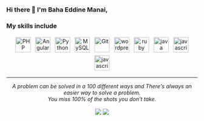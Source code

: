 
### Hi there 👋 I'm Baha Eddine Manai,

<!--
A Data engineer passionate about Data Science :bar_chart:. I like automating, building scalable pipelines, improving and optimizing systems. I am a Strong Advocate for 📜 open source, :cloud: Cloud computing, 🚀 DevOps, :new: Innovation and Automation :robot: 
-->
<!--
- 🌱 I’m currently pursuing **Masters in Data Analytics Engineering at Northeastern University, Boston**
-->
<!--
- ⚡ **Fun fact:** I **strongly** believe in the *Chaos theory*: Even in unpredictable environments with seemingly random oddities and irregularities lies a predictable & sensible pattern not seen initially.
- :bulb: I'm interested in all things data: **Big Data, Cloud, Machine Learning and Data Science**
- 💬 Talk to me about Formula 1 :racing_car:, Memes, Anime, Movies 🎥, Genshin Impact 🎮, Amateur Photography 📸
-->
### My skills include

<p align="center">
	<img title="PHP" alt="PHP" src="https://github.com/BahaManai/devicon/blob/master/icons/php/php-original.svg" width="40" height="40" style="vertical-align:down; margin:4px"/>
	<img title="Angular" alt="Angular" src="https://github.com/BahaManai/devicon/blob/master/icons/angular/angular-original.svg" width="40" height="40" style="vertical-align:down; margin:4px"/>
	<img title="Python" alt="Python" src="https://raw.githubusercontent.com/Thomas-George-T/Thomas-George-T/master/assets/python.svg" width="40" height="40" style="vertical-align:down; margin:4px"/>
	<img title="MySQL" alt="MySQL" src="https://raw.githubusercontent.com/Thomas-George-T/Thomas-George-T/master/assets/mysql.svg" width="40" height="40" style="vertical-align:down; margin:4px"/>
	<img title="Git" alt="Git" src="https://raw.githubusercontent.com/Thomas-George-T/Thomas-George-T/master/assets/git.svg" width="40" height="40" style="vertical-align:down; margin:4px"/>
	<img title="wordpress" alt="wordpress" src="https://github.com/BahaManai/devicon/blob/master/icons/wordpress/wordpress-original.svg" width="40" height="40" style="vertical-align:down; margin:4px"/>
	<img title="ruby" alt="ruby" src="https://github.com/BahaManai/devicon/blob/master/icons/ruby/ruby-original.svg" width="40" height="40" style="vertical-align:down; margin:4px"/>
	<img title="java" alt="java" src="https://github.com/BahaManai/devicon/blob/master/icons/java/java-original.svg" width="40" height="40" style="vertical-align:down; margin:4px"/>
 	<img title="javascript" alt="javascript" src="https://github.com/BahaManai/devicon/blob/master/icons/javascript/javascript-original.svg" width="40" height="40" style="vertical-align:down; margin:4px"/>
	 <img title="javascript" alt="javascript" src="https://github.com/BahaManai/devicon/blob/master/icons/bootstrap/bootstrap-original.svg" width="40" height="40" style="vertical-align:down; margin:4px"/>


</p>

<hr>
<p align="center">
   <i>A problem can be solved in a 100 different ways and There's always an easier way to solve a problem.</i>
   <br>
   <i>You miss 100% of the shots you don't take.</i>
   <br>
<br>
<a target="_blank" href="https://www.linkedin.com/in/baha-eddine-manai-9689bb2a5/"><img src="https://img.shields.io/badge/-LinkedIn-0077B5?style=for-the-badge&logo=Linkedin&logoColor=white"></img></a>
<a target="_blank" href="mailto:bahaeddinmanai7@gmail.com"><img src="https://img.shields.io/badge/-Gmail-D14836?style=for-the-badge&logo=Gmail&logoColor=white"></img></a>

<br>
</p>       
